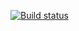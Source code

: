 [![Build status](https://ci.appveyor.com/api/projects/status/n18lmqk63pfw40yo/branch/main?svg=true)](https://ci.appveyor.com/project/Artem4812/selenium/branch/main)